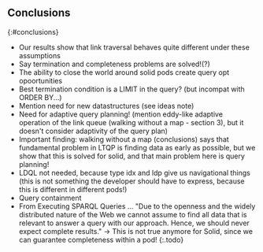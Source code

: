 ## Conclusions
{:#conclusions}

- Our results show that link traversal behaves quite different under these assumptions
- Say termination and completeness problems are solved!(?)
- The ability to close the world around solid pods create query opt opoortunities
- Best termination condition is a LIMIT in the query? (but incompat with ORDER BY...)
- Mention need for new datastructures (see ideas note)
- Need for adaptive query planning! (mention eddy-like adaptive operation of the link queue (walking without a map - section 3), but it doesn't consider adaptivity of the query plan)
- Important finding: walking without a map (conclusions) says that fundamental problem in LTQP is finding data as early as possible, but we show that this is solved for solid, and that main problem here is query planning!
- LDQL not needed, because type idx and ldp give us navigational things (this is not something the developer should have to express, because this is different in different pods!)
- Query containment
- From Executing SPARQL Queries ... "Due to the openness and the widely distributed nature of the Web we cannot assume to find all data that is relevant to answer a query with our approach. Hence, we should never expect complete results." -> This is not true anymore for Solid, since we can guarantee completeness within a pod!
{:.todo}
